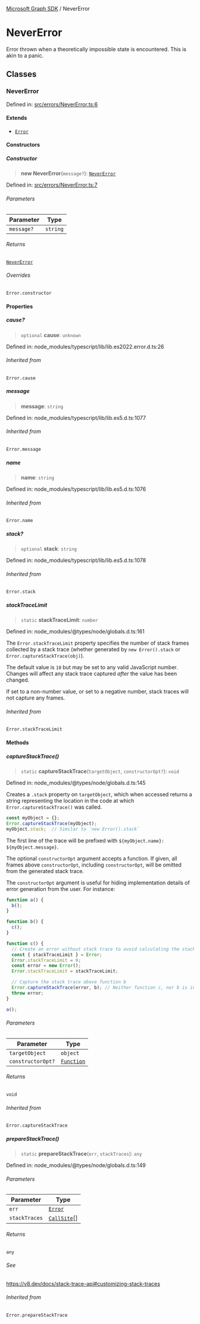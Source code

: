 [Microsoft Graph SDK](README.md) / NeverError

# NeverError

Error thrown when a theoretically impossible state is encountered. This is akin to a panic.

## Classes

### NeverError

Defined in: [src/errors/NeverError.ts:6](https://github.com/Future-Secure-AI/microsoft-graph/blob/main/src/errors/NeverError.ts#L6)

#### Extends

- [`Error`](https://developer.mozilla.org/docs/Web/JavaScript/Reference/Global_Objects/Error)

#### Constructors

##### Constructor

> **new NeverError**(`message?`): [`NeverError`](#nevererror)

Defined in: [src/errors/NeverError.ts:7](https://github.com/Future-Secure-AI/microsoft-graph/blob/main/src/errors/NeverError.ts#L7)

###### Parameters

| Parameter | Type |
| ------ | ------ |
| `message?` | `string` |

###### Returns

[`NeverError`](#nevererror)

###### Overrides

`Error.constructor`

#### Properties

##### cause?

> `optional` **cause**: `unknown`

Defined in: node\_modules/typescript/lib/lib.es2022.error.d.ts:26

###### Inherited from

`Error.cause`

##### message

> **message**: `string`

Defined in: node\_modules/typescript/lib/lib.es5.d.ts:1077

###### Inherited from

`Error.message`

##### name

> **name**: `string`

Defined in: node\_modules/typescript/lib/lib.es5.d.ts:1076

###### Inherited from

`Error.name`

##### stack?

> `optional` **stack**: `string`

Defined in: node\_modules/typescript/lib/lib.es5.d.ts:1078

###### Inherited from

`Error.stack`

##### stackTraceLimit

> `static` **stackTraceLimit**: `number`

Defined in: node\_modules/@types/node/globals.d.ts:161

The `Error.stackTraceLimit` property specifies the number of stack frames
collected by a stack trace (whether generated by `new Error().stack` or
`Error.captureStackTrace(obj)`).

The default value is `10` but may be set to any valid JavaScript number. Changes
will affect any stack trace captured _after_ the value has been changed.

If set to a non-number value, or set to a negative number, stack traces will
not capture any frames.

###### Inherited from

`Error.stackTraceLimit`

#### Methods

##### captureStackTrace()

> `static` **captureStackTrace**(`targetObject`, `constructorOpt?`): `void`

Defined in: node\_modules/@types/node/globals.d.ts:145

Creates a `.stack` property on `targetObject`, which when accessed returns
a string representing the location in the code at which
`Error.captureStackTrace()` was called.

```js
const myObject = {};
Error.captureStackTrace(myObject);
myObject.stack;  // Similar to `new Error().stack`
```

The first line of the trace will be prefixed with
`${myObject.name}: ${myObject.message}`.

The optional `constructorOpt` argument accepts a function. If given, all frames
above `constructorOpt`, including `constructorOpt`, will be omitted from the
generated stack trace.

The `constructorOpt` argument is useful for hiding implementation
details of error generation from the user. For instance:

```js
function a() {
  b();
}

function b() {
  c();
}

function c() {
  // Create an error without stack trace to avoid calculating the stack trace twice.
  const { stackTraceLimit } = Error;
  Error.stackTraceLimit = 0;
  const error = new Error();
  Error.stackTraceLimit = stackTraceLimit;

  // Capture the stack trace above function b
  Error.captureStackTrace(error, b); // Neither function c, nor b is included in the stack trace
  throw error;
}

a();
```

###### Parameters

| Parameter | Type |
| ------ | ------ |
| `targetObject` | `object` |
| `constructorOpt?` | [`Function`](https://developer.mozilla.org/docs/Web/JavaScript/Reference/Global_Objects/Function) |

###### Returns

`void`

###### Inherited from

`Error.captureStackTrace`

##### prepareStackTrace()

> `static` **prepareStackTrace**(`err`, `stackTraces`): `any`

Defined in: node\_modules/@types/node/globals.d.ts:149

###### Parameters

| Parameter | Type |
| ------ | ------ |
| `err` | [`Error`](https://developer.mozilla.org/docs/Web/JavaScript/Reference/Global_Objects/Error) |
| `stackTraces` | [`CallSite`](https://github.com/DefinitelyTyped/DefinitelyTyped/blob/4771e16937e188c0e0eca9749d208676f85fefb9/types/node/globals.d.ts#L170)[] |

###### Returns

`any`

###### See

https://v8.dev/docs/stack-trace-api#customizing-stack-traces

###### Inherited from

`Error.prepareStackTrace`
